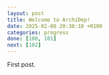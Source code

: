 ```yaml
---
layout: post
title: Welcome to ArchiDep!
date: 2025-02-08 20:30:10 +0100
categories: progress
done: [100, 101]
next: [102]
---
```


First post.
